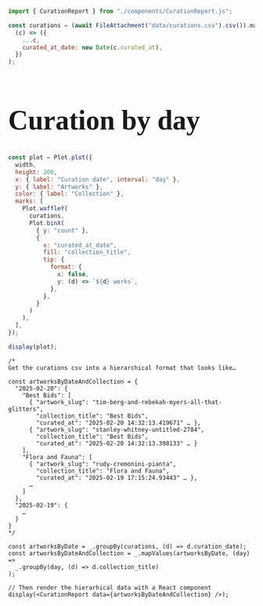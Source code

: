 ```js
import { CurationReport } from "./components/CurationReport.js";
```

```js
const curations = (await FileAttachment("data/curations.csv").csv()).map(
  (c) => ({
    ...c,
    curated_at_date: new Date(c.curated_at),
  })
);
```

# Curation by day

```js
const plot = Plot.plot({
  width,
  height: 200,
  x: { label: "Curation date", interval: "day" },
  y: { label: "Artworks" },
  color: { label: "Collection" },
  marks: [
    Plot.waffleY(
      curations,
      Plot.binX(
        { y: "count" },
        {
          x: "curated_at_date",
          fill: "collection_title",
          tip: {
            format: {
              x: false,
              y: (d) => `${d} works`,
            },
          },
        }
      )
    ),
  ],
});

display(plot);
```

```tsx
/*
Get the curations csv into a hierarchical format that looks like…

const artworksByDateAndCollection = {
  "2025-02-20": {
    "Best Bids": [
      { "artwork_slug": "tim-berg-and-rebekah-myers-all-that-glitters",
        "collection_title": "Best Bids",
        "curated_at": "2025-02-20 14:32:13.419671" … },
      { "artwork_slug": "stanley-whitney-untitled-2784",
        "collection_title": "Best Bids",
        "curated_at": "2025-02-20 14:32:13.398133" … }
    ],
    "Flora and Fauna": [
      { "artwork_slug": "rudy-cremonini-pianta",
        "collection_title": "Flora and Fauna",
        "curated_at": "2025-02-19 17:15:24.93443" … },
      …
    ]
  },
  "2025-02-19": {
    …
  }
}
*/

const artworksByDate = _.groupBy(curations, (d) => d.curation_date);
const artworksByDateAndCollection = _.mapValues(artworksByDate, (day) =>
  _.groupBy(day, (d) => d.collection_title)
);

// Then render the hierarhical data with a React component
display(<CurationReport data={artworksByDateAndCollection} />);
```

<style>

body {
  font-family: var(--sans-serif);
}

h1 {
  max-width: 100% !important;
  font-size: 4em;
  color: var(--theme-foreground-faint);
}

h2 {
  max-width: 100% !important;
  font-size: 3em;
  margin: 1em 0 0 0;
  padding-top: 0.5em;
  border-top: solid 12px var(--theme-foreground-faint);
  color: var(--theme-foreground-faint);
}

h3 {
  max-width: 100% !important;
  font-size: 2em;
  margin: 1em 0 1em 0;
  padding-top: 0.5em;
  border-top: solid 4px var(--theme-foreground-focus);
}

</style>
